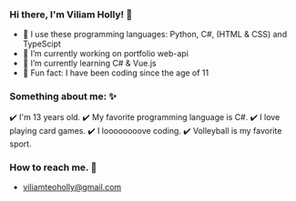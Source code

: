 ### Hi there, I'm Viliam Holly! 👋

- 🤖 I use these programming languages: Python, C#, (HTML & CSS) and TypeScipt
- 🔭 I’m currently working on portfolio web-api
- 🌱 I’m currently learning C# & Vue.js
- 🌟 Fun fact: I have been coding since the age of 11


### Something about me: ✨

✔️ I'm 13 years old.
✔️ My favorite programming language is C#.
✔️ I love playing card games.
✔️ I loooooooove coding.
✔️ Volleyball is my favorite sport.

### How to reach me. 📧

- viliamteoholly@gmail.com

